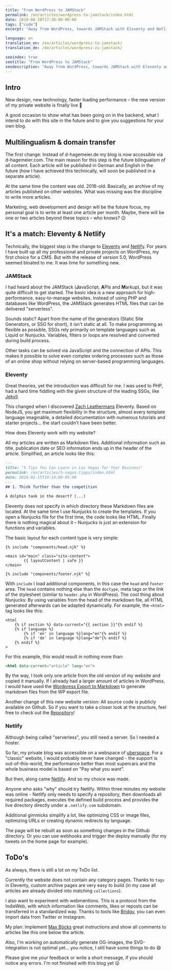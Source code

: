 ```yaml
---
title: "From WordPress to JAMStack"
permalink: /en/articles/wordpress-to-jamstack/index.html
date: 2019-08-20T17:30:00-00:00
tags: ["code"]
excerpt: "Away from WordPress, towards JAMStack with Eleventy and Netlify. Multilingualism, a domain move... August makes everything new."

language: en
translation_en: /en/articles/wordpress-to-jamstack/
translation_de: /de/articles/wordpress-zu-jamstack/

seoindex: true
seotitle: "From WordPress to JAMStack"
seodescription: "Away from WordPress, towards JAMStack with Eleventy and Netlify. Multilingualism, a domain move... August makes everything new."
---
```

## Intro

New design, new technology, faster loading performance – the new version of my private website is finally live :tada:

A good occasion to show what has been going on in the backend, what I intend to do with this site in the future and to give you suggestions for your own blog.

## Multilingualism & domain transfer

The first change: Instead of d-hagemeier.de my blog is now accessible via d-hagemeier.com. The main reason for this step is the future bilingualism of all content. Each article will be published in German and English in the future (how I have achieved this technically, will soon be published in a separate article).

At the same time the content was old. 2016-old. Basically, an archive of my articles published on other websites. What was missing was the discipline to write more articles.

Marketing, web development and design will be the future focus, my personal goal is to write at least one article per month. Maybe, there will be one or two articles beyond these topics – who knows? :wink:

## It's a match: Eleventy & Netlify

Technically, the biggest step is the change to <a href="https://www.11ty.io/" rel="noopener">Eleventy</a> and <a href="https://www.netlify.com/" rel="noopener">Netlify</a>. For years I have built up all my professional and private projects on WordPress, my first choice for a CMS. But with the release of version 5.0, WordPress seemed bloated to me. It was time for something new.

### JAMStack

I had heard about the JAMStack (**J**avaScript, **A**PIs and **M**arkup), but it was quite difficult to get started. The basic idea is a new approach for high-performance, easy-to-manage websites. Instead of using PHP and databases like WordPress, the JAMStack generates HTML files that can be delivered "serverless".

Sounds static? Apart from the name of the generators (Static Site Generators, or SSG for short), it isn't static at all. To make programming as flexible as possible, SSGs rely primarily on template languages such as Liquid or Nunjucks. Variables, filters or loops are resolved and converted during build process.

Other tasks can be solved via JavaScript and the connection of APIs. This makes it possible to solve even complex ordering processes such as those of an online shop without relying on server-based programming languages.

### Eleventy

Great theories, yet the introduction was difficult for me. I was used to PHP, had a hard time fiddling with the given structure of the leading SSGs, like <a href="https://jekyllrb.com/" rel="noopener">Jekyll</a>.

This changed when I discovered <a href="https://twitter.com/zachleat" rel="noopener">Zach Leathermans</a> Eleventy. Based on NodeJS, you get maximum flexibility in the structure, almost every template language imaginable, a detailed documentation with numerous tutorials and starter projects... the start couldn't have been better.

How does Eleventy work with my website?

All my articles are written as Markdown files. Additional information such as title, publication date or SEO information ends up in the header of the article. Simplified, an article looks like this:

```markdown
---
title: "5 Tips You Can Learn in Las Vegas for Your Business"
permalink: /en/articles/5-vegas-tipps/index.html
date: 2016-02-15T14:14:00-05:00
---
## 1. Think further than the competition

A dolphin tank in the desert? (...)
```

Eleventy does not specify in which directory these Markdown files are located. At the same time I use Nunjucks to create the templates. If you open a Nunjucks file for the first time, the code looks like HTML. Finally there is nothing magical about it – Nunjucks is just an extension for functions and variables.

The basic layout for each content type is very simple:
<pre class="language-html"><code>&lbrace;% include "components/head.njk" %}

&lt;main id=&quot;main&quot; class=&quot;site-content&quot;&gt;
&#x9;&lbrace;&lbrace; layoutContent | safe }}
&lt;/main&gt;

&lbrace;% include "components/footer.njk" %}
</code></pre>

With `include` I load additional components, in this case the `head` and `footer` area. The `head` contains nothing else than the `doctype`, meta tags or the link of the stylesheet (similar to `header.php` in WordPress). The cool thing about Nunjucks: By using variables from the head of the markdown file, all HTML generated afterwards can be adapted dynamically. For example, the `<html>` tag looks like this:

<pre class="language-html"><code>&lt;html
    &lbrace;% if section %} data-current=&quot;&lbrace;&lbrace; section }}&quot;&lbrace;% endif %}
    &lbrace;% if language %}
        &lbrace;% if &apos;en&apos; in language %}lang=&quot;en&quot;&lbrace;% endif %}
        &lbrace;% if &apos;de&apos; in language %}lang=&quot;de&quot;&lbrace;% endif %}
    &lbrace;% endif %}
&gt;
</code></pre>
For this example, this would result in nothing more than:

```html
<html data-current="article" lang="en">
```


By the way, I took only one article from the old version of my website and copied it manually. If I already had a larger amount of articles in WordPress, I would have used the <a href="https://www.npmjs.com/package/wordpress-export-to-markdown" rel="noopener">Wordpress Export to Markdown</a> to generate markdown files from the WP export file.

Another change of this new website version: All source code is publicly available on Github. So if you want to take a closer look at the structure, feel free to check out the <a href="https://github.com/dennishagemeier/d-hagemeier" rel="noopener">Repository</a>!

### Netlify

Although being called "serverless", you still need a server. So I needed a hoster.

So far, my private blog was accessible on a webspace of <a href="https://uberspace.de/" rel="noopener">uberspace</a>. For a "classic" website, I would probably never have changed - the support is out-of-this-world, the performance better than most supercars and the whole business model is based on "Pay what you want".

But then, along came <a href="https://www.netlify.com/" rel="noopener">Netlify</a>. And so my choice was made.

Anyone who asks "why" should try Netlify. Within three minutes my website was online - Netlify only needs to specify a repository, then downloads all required packages, executes the defined build process and provides the live directory directly under a `.netlify.com` subdomain.

Additional gimmicks simplify a lot, like optimizing CSS or image files, optimizing URLs or creating dynamic redirects by language.

The page will be rebuilt as soon as something changes in the Github directory. Or you can use webhooks and trigger the deploy manually (for my tweets on the home page for example).

## ToDo's

As always, there is still a lot on my ToDo list.

Currently the website does not contain any category pages. Thanks to `tags` in Eleventy, custom archive pages are very easy to build (in my case all articles are already divided into matching `collections`).

I also want to experiment with webmentions. This is a protocol from the IndieWeb, with which information like comments, likes or reposts can be transferred in a standardized way. Thanks to tools like <a href="https://brid.gy/" rel="noopener">Bridgy</a>, you can even import data from Twitter or Instagram.

My plan: Implement <a href="https://mxb.dev/blog/using-webmentions-on-static-sites/" rel="noopener">Max Böcks</a> great instructions and show all comments to articles like this one below the article.

Also, I'm working on automatically generate OG-images, the SVG-integration is not optimal yet... you notice, I still have some things to do :smile:

Please give me your feedback or write a short message, if you should notice any errors. I'm not finished with this blog yet :stuck_out_tongue:
